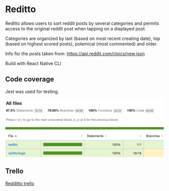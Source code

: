 # Reditto

Reditto allows users to sort reddit posts by several categories and permits access to the original reddit post when tapping on a diaplayed post.

Categories are organized by last (based on most recent creating date), top (based on highest scored posts), polemical (most commented) and older.

Info for the posts taken from: https://api.reddit.com/r/pics/new.json

Build with React Native CLI

## Code coverage

Jest was used for testing.

![Code coverage](./images/code-coverage.png)

## Trello

[Redditto trello](https://trello.com/b/NML1S0Hy/mitto-reddit)